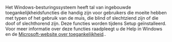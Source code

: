 Het Windows-besturingssysteem heeft tal van ingebouwde toegankelijkheidsfuncties die handig zijn voor gebruikers die moeite hebben met typen of het gebruik van de muis, die blind of slechtziend zijn of die doof of slechthorend zijn. Deze functies worden tijdens Setup geïnstalleerd. Voor meer informatie over deze functies raadpleegt u de Help in Windows en de [Microsoft-website over toegankelijkheid](http://go.microsoft.com/fwlink/?LinkId=8431)..

<!--HONumber=May16_HO1-->


